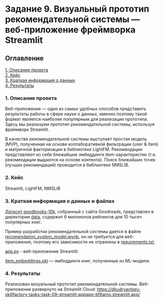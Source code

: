 # Задание 9. Визуальный прототип рекомендательной системы — веб-приложение фреймворка Streamlit

## Оглавление  
[1. Описание проекта](./README.md#1-Описание-проекта)  
[2. Кейс](./README.md#2-Какой-кейс-решаем)  
[3. Краткая информация о данных](./README.md#3-Краткая-информация-о-данных-и-файлах)  
[4. Результаты](./README.md#4-Результаты)    

### 1. Описание проекта    
Веб-приложения — один из самых удобных способов представить результаты работы в сфере науки о данных, именно поэтому такой формат является наиболее популярным для реализации прототипа. Здесь мы реализуем прототип рекомендательной системы, используя фреймворк Streamlit.

В качестве рекомендательной системы выступает простая модель (MVP), полученная на основе коллаборативной фильтрации (user & item) и матричной факторизации в библиотеке LightFM. Рекомендации представляют из себя ближайшие эмбеддинги item-характеристик (т.е. рекомендации выдаются на основе контента). Поиск ближайших точек (лучших рекомендаций) проводится в библиотеке NMSLIB.

### 2. Кейс  

Streamlit, LightFM, NMSLIB  

### 3. Краткая информация о данных и файлах
[Датасет goodbooks-10k](https://github.com/zygmuntz/goodbooks-10k), собранный с сайта Goodreads, представлен в директории [data](./data/), содержит 6 миллионов рейтингов для 10 тысяч популярных книг.

Пример разработки рекомендательной системы дается в файле [recomendation_system_model.ipynb](./recomendation_system_model.ipynb), он не требуется для веб-приложения, поэтому его зависимости не отражены в [requirements.txt](./requirements.txt).

[app.py](./app.py) - веб-приложение Streamlit

[item_embeddings.pkl](./item_embeddings.pkl) — эмбеддинги книг, полученные из ML-модели.
 
### 4. Результаты

Реализован визуальный прототип рекомендательной системы. Веб-приложение развернуто на Streamlit Cloud: https://dkudryavtsev-skillfactory-tasks-task-09-streamlit-appapp-bf6amo.streamlit.app/
